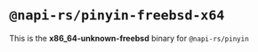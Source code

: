 # `@napi-rs/pinyin-freebsd-x64`

This is the **x86_64-unknown-freebsd** binary for `@napi-rs/pinyin`
